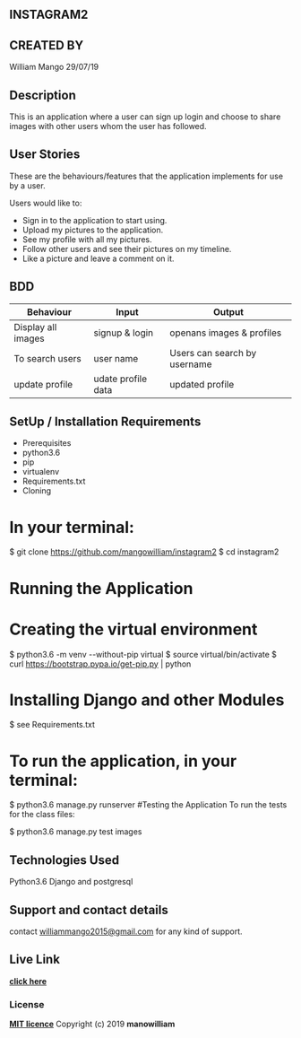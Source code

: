 
## INSTAGRAM2

## CREATED BY
William Mango  29/07/19

## Description
This is an application where a user can sign up login and choose to share images with other users whom the user has followed.

## User Stories
These are the behaviours/features that the application implements for use by a user.

Users would like to:

* Sign in to the application to start using.
* Upload my pictures to the application.
* See my profile with all my pictures.
* Follow other users and see their pictures on my timeline.
* Like a picture and leave a comment on it.

## BDD

|Behaviour	            |          Input	|Output                     |
|-----------------------|-------------------|-----------------------------|
|Display all images     |signup & login     |openans  images & profiles   |
|To search users        |user name          |Users can search by username |
|update profile      	|udate profile data |updated profile              |


## SetUp / Installation Requirements
* Prerequisites
* python3.6
* pip
* virtualenv
* Requirements.txt
* Cloning
# In your terminal:

  $ git clone https://github.com/mangowilliam/instagram2
  $ cd instagram2
# Running the Application
# Creating the virtual environment

  $ python3.6 -m venv --without-pip virtual
  $ source virtual/bin/activate
  $ curl https://bootstrap.pypa.io/get-pip.py | python
# Installing Django and other Modules

  $ see Requirements.txt
# To run the application, in your terminal:

  $ python3.6 manage.py runserver
#Testing the Application
To run the tests for the class files:

  $ python3.6 manage.py test images
## Technologies Used
Python3.6
Django and postgresql
## Support and contact details

contact williammango2015@gmail.com for any kind of support.

## Live Link

**[click here](https://github.com/mangowilliam/instagram2)**

### License

**[MIT licence](licence)**
Copyright (c) 2019 **manowilliam**